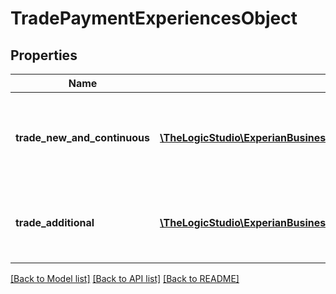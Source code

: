 # TradePaymentExperiencesObject

## Properties
Name | Type | Description | Notes
------------ | ------------- | ------------- | -------------
**trade_new_and_continuous** | [**\TheLogicStudio\ExperianBusinessesPHP\Model\TradePaymentExperiences[]**](TradePaymentExperiences.md) | Array containing new and continuous trade payment experiences | [optional] 
**trade_additional** | [**\TheLogicStudio\ExperianBusinessesPHP\Model\TradePaymentExperiences[]**](TradePaymentExperiences.md) | Array containing additional trade payment experiences | [optional] 

[[Back to Model list]](../README.md#documentation-for-models) [[Back to API list]](../README.md#documentation-for-api-endpoints) [[Back to README]](../README.md)


